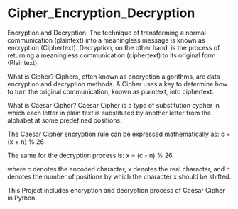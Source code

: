 # Cipher_Encryption_Decryption

Encryption and Decryption: The technique of transforming a normal communication (plaintext) into a meaningless message is known as encryption (Ciphertext). Decryption, on the other hand, is the process of returning a meaningless communication (ciphertext) to its original form (Plaintext).

What is Cipher?
Ciphers, often known as encryption algorithms, are data encryption and decryption methods. A Cipher uses a key to determine how to turn the original communication, known as plaintext, into ciphertext. 

What is Caesar Cipher?
Caesar Cipher is a type of substitution cypher in which each letter in plain text is substituted by another letter from the alphabet at some predefined positions.

The Caesar Cipher encryption rule can be expressed mathematically as: 
c = (x + n) % 26

The same for the decryption process is: 
x = (c - n) % 26

where c denotes the encoded character, x denotes the real character, and n denotes the number of positions by which the character x should be shifted.

This Project includes encryption and decryption process of Caesar Cipher in Python. 


